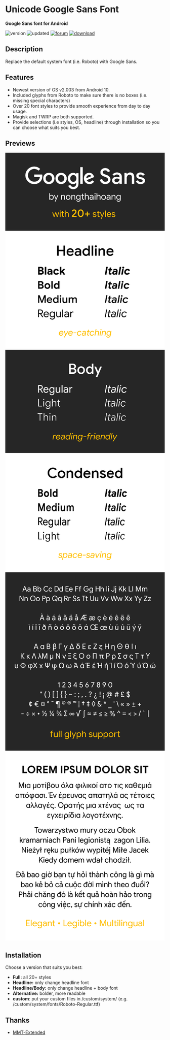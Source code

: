# Unicode Google Sans Font
**Google Sans font for Android**

![version](https://img.shields.io/badge/Version-5.1.0-brightgreen.svg) 
![updated](https://img.shields.io/badge/Update-Jan_12,_2020-blue.svg) 
[![forum](https://img.shields.io/badge/Forum-XDA-orange.svg)](https://forum.xda-developers.com/apps/magisk/font-headline-fonts-nongthaihoang-t3886349) 
[![download](https://img.shields.io/badge/Download-↓-blueviolet.svg)](https://github.com/nongthaihoang/unicode_google_sans_font/releases)

## Description
Replace the default system font (i.e. Roboto) with Google Sans.

## Features
- Newest version of GS v2.003 from Android 10.
- Included glyphs from Roboto to make sure there is no boxes (i.e. missing special characters)
- Over 20 font styles to provide smooth experience from day to day usage.
- Magisk and TWRP are both supported.
- Provide selections (i.e styles, OS, headline) through installation so you can choose what suits you best.

## Previews
![img](https://raw.githubusercontent.com/nongthaihoang/gs_images/master/g.png)
![img](https://raw.githubusercontent.com/nongthaihoang/gs_images/master/h.png)
![img](https://raw.githubusercontent.com/nongthaihoang/gs_images/master/b.png)
![img](https://raw.githubusercontent.com/nongthaihoang/gs_images/master/c.png)
![img](https://raw.githubusercontent.com/nongthaihoang/gs_images/master/u.png)
![img](https://raw.githubusercontent.com/nongthaihoang/gs_images/master/p.png)

## Installation
Choose a version that suits you best:
- **Full:** all 20+ styles
- **Headline:** only change headline font
- **Headline/Body:** only change headline + body font
- **Alternative:** bolder, more readable
- **custom**: put your custom files in /custom/system/ (e.g. /custom/system/fonts/Roboto-Regular.ttf)

## Thanks
- [MMT-Extended](https://github.com/Zackptg5/MMT-Extended)
